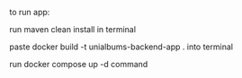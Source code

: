 to run app:

run
maven clean install
in terminal

paste
docker build -t unialbums-backend-app .
into terminal

run
docker compose up -d
command

